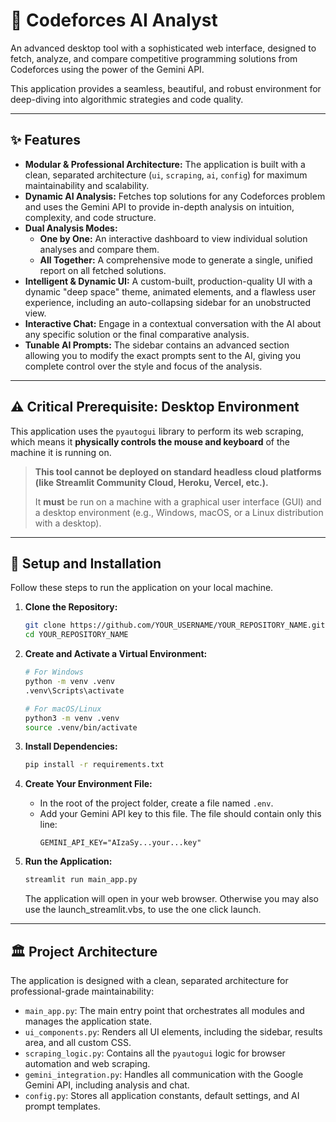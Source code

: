 # 🌌 Codeforces AI Analyst

An advanced desktop tool with a sophisticated web interface, designed to fetch, analyze, and compare competitive programming solutions from Codeforces using the power of the Gemini API.

This application provides a seamless, beautiful, and robust environment for deep-diving into algorithmic strategies and code quality.

---

## ✨ Features

*   **Modular & Professional Architecture:** The application is built with a clean, separated architecture (`ui`, `scraping`, `ai`, `config`) for maximum maintainability and scalability.
*   **Dynamic AI Analysis:** Fetches top solutions for any Codeforces problem and uses the Gemini API to provide in-depth analysis on intuition, complexity, and code structure.
*   **Dual Analysis Modes:**
    *   **One by One:** An interactive dashboard to view individual solution analyses and compare them.
    *   **All Together:** A comprehensive mode to generate a single, unified report on all fetched solutions.
*   **Intelligent & Dynamic UI:** A custom-built, production-quality UI with a dynamic "deep space" theme, animated elements, and a flawless user experience, including an auto-collapsing sidebar for an unobstructed view.
*   **Interactive Chat:** Engage in a contextual conversation with the AI about any specific solution or the final comparative analysis.
*   **Tunable AI Prompts:** The sidebar contains an advanced section allowing you to modify the exact prompts sent to the AI, giving you complete control over the style and focus of the analysis.

---

## ⚠️ Critical Prerequisite: Desktop Environment

This application uses the `pyautogui` library to perform its web scraping, which means it **physically controls the mouse and keyboard** of the machine it is running on.

> **This tool cannot be deployed on standard headless cloud platforms (like Streamlit Community Cloud, Heroku, Vercel, etc.).**
>
> It **must** be run on a machine with a graphical user interface (GUI) and a desktop environment (e.g., Windows, macOS, or a Linux distribution with a desktop).

---

## 🚀 Setup and Installation

Follow these steps to run the application on your local machine.

1.  **Clone the Repository:**
    ```bash
    git clone https://github.com/YOUR_USERNAME/YOUR_REPOSITORY_NAME.git
    cd YOUR_REPOSITORY_NAME
    ```

2.  **Create and Activate a Virtual Environment:**
    ```bash
    # For Windows
    python -m venv .venv
    .venv\Scripts\activate

    # For macOS/Linux
    python3 -m venv .venv
    source .venv/bin/activate
    ```

3.  **Install Dependencies:**
    ```bash
    pip install -r requirements.txt
    ```

4.  **Create Your Environment File:**
    *   In the root of the project folder, create a file named `.env`.
    *   Add your Gemini API key to this file. The file should contain only this line:
        ```
        GEMINI_API_KEY="AIzaSy...your...key"
        ```

5.  **Run the Application:**
    ```bash
    streamlit run main_app.py
    ```
    The application will open in your web browser. Otherwise you may also use the launch_streamlit.vbs, to use the one click launch.

---

## 🏛️ Project Architecture

The application is designed with a clean, separated architecture for professional-grade maintainability:

*   `main_app.py`: The main entry point that orchestrates all modules and manages the application state.
*   `ui_components.py`: Renders all UI elements, including the sidebar, results area, and all custom CSS.
*   `scraping_logic.py`: Contains all the `pyautogui` logic for browser automation and web scraping.
*   `gemini_integration.py`: Handles all communication with the Google Gemini API, including analysis and chat.
*   `config.py`: Stores all application constants, default settings, and AI prompt templates.
